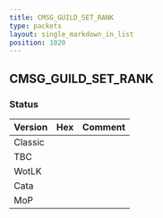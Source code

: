 ```yaml
---
title: CMSG_GUILD_SET_RANK
type: packets
layout: single_markdown_in_list
position: 1020
---
```


## CMSG_GUILD_SET_RANK

### Status

Version | Hex | Comment
---------- | ---------- | ----------
Classic |  |
TBC |  |
WotLK |  |
Cata |  |
MoP |  |